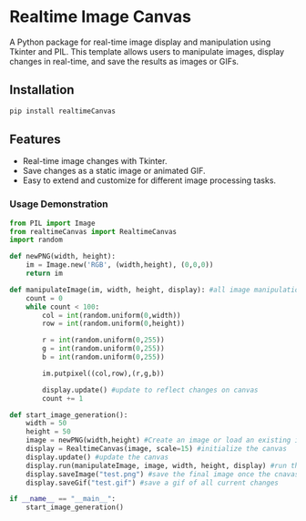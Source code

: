# Realtime Image Canvas

A Python package for real-time image display and manipulation using Tkinter and PIL. This template allows users to manipulate images, display changes in real-time, and save the results as images or GIFs.

## Installation

```bash
pip install realtimeCanvas
```

## Features

- Real-time image changes with Tkinter.
- Save changes as a static image or animated GIF.
- Easy to extend and customize for different image processing tasks.

### Usage Demonstration

```py
from PIL import Image
from realtimeCanvas import RealtimeCanvas
import random

def newPNG(width, height):
    im = Image.new('RGB', (width,height), (0,0,0))
    return im

def manipulateImage(im, width, height, display): #all image manipulation logic happens in this function
    count = 0
    while count < 100:
        col = int(random.uniform(0,width))
        row = int(random.uniform(0,height))

        r = int(random.uniform(0,255))
        g = int(random.uniform(0,255))
        b = int(random.uniform(0,255))

        im.putpixel((col,row),(r,g,b))

        display.update() #update to reflect changes on canvas
        count += 1

def start_image_generation():
    width = 50
    height = 50
    image = newPNG(width,height) #Create an image or load an existing image
    display = RealtimeCanvas(image, scale=15) #initialize the canvas
    display.update() #update the canvas
    display.run(manipulateImage, image, width, height, display) #run the image manipulation function
    display.saveImage("test.png") #save the final image once the cnavas closes
    display.saveGif("test.gif") #save a gif of all current changes

if __name__ == "__main__":
    start_image_generation()
```
